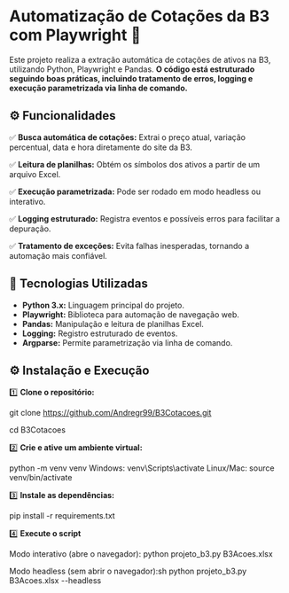 #  **Automatização de Cotações da B3 com Playwright** 🤩

Este projeto realiza a extração automática de cotações de ativos na B3, utilizando Python, Playwright e Pandas. **O código está estruturado seguindo boas práticas, incluindo tratamento de erros, logging e execução parametrizada via linha de comando.**

## ⚙️ **Funcionalidades**  

✅ **Busca automática de cotações:** Extrai o preço atual, variação percentual, data e hora diretamente do site da B3.

✅ **Leitura de planilhas:** Obtém os símbolos dos ativos a partir de um arquivo Excel.

✅ **Execução parametrizada:** Pode ser rodado em modo headless ou interativo.

✅ **Logging estruturado:** Registra eventos e possíveis erros para facilitar a depuração.

✅ **Tratamento de exceções:** Evita falhas inesperadas, tornando a automação mais confiável.

## 🚀 **Tecnologias Utilizadas**

- **Python 3.x:** Linguagem principal do projeto.
- **Playwright:** Biblioteca para automação de navegação web.
- **Pandas:** Manipulação e leitura de planilhas Excel.
- **Logging:** Registro estruturado de eventos.
- **Argparse:** Permite parametrização via linha de comando.

## ⚙️ **Instalação e Execução**  

1️⃣ **Clone o repositório:**

git clone https://github.com/Andregr99/B3Cotacoes.git

cd B3Cotacoes

2️⃣ **Crie e ative um ambiente virtual:**

python -m venv venv
Windows:
venv\Scripts\activate
Linux/Mac:
source venv/bin/activate

3️⃣ **Instale as dependências:**

pip install -r requirements.txt

4️⃣ **Execute o script**

Modo interativo (abre o navegador):
python projeto_b3.py B3Acoes.xlsx

Modo headless (sem abrir o navegador):sh
python projeto_b3.py B3Acoes.xlsx --headless
